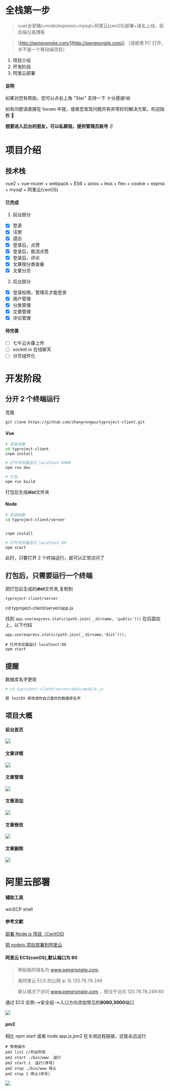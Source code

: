 # 全栈第一步

> vue(全家桶)+node(express)+mysql+阿里云(cenOS)部署+域名上线，前后端分离博客

> [http://pengrongjie.com/](http://pengrongjie.com/) （请使用 PC 打开，并不是一个移动端项目）

1. 项目介绍
2. 开发阶段
3. 阿里云部署

#### 说明

如果对您有帮助，您可以点右上角 "Star" 支持一下 十分感谢!:smile:

如有问题请直接在 Issues 中提，或者您发现问题并有非常好的解决方案，欢迎指教 :punch:

**想要进入后台的朋友，可以私聊我，提供管理员账号** :v:

# 项目介绍

## 技术栈

vue2 + vue-router + webpack + ES6 + axios + less + flex + cookie + exprss + mysql + 阿里云(cenOS)

#### 已完成

1. 前台部分

- [x] 登录
- [x] 注册
- [x] 退出
- [x] 登录后，点赞
- [x] 登录后，取消点赞
- [x] 登录后，评论
- [x] 文章按分类查看
- [x] 文章分页

2. 后台部分

- [x] 登录权限，管理员才能登录
- [x] 用户管理
- [x] 分类管理
- [x] 文章管理
- [x] 评论管理

#### 待完善

- [ ] 七牛云头像上传
- [ ] socket.io 在线聊天
- [ ] 分页组件化

# 开发阶段

## 分开 2 个终端运行

克隆

```
git clone https://github.com/zhangrongwu/typroject-client.git
```

#### Vue

```bash
# 安装依赖
cd typroject-client
cnpm install

# 打开浏览器运行 localhost:8080
npm run dev

# 打包
npm run build

```

打包后生成**dist**文件夹

#### Node

```bash
# 安装依赖
cd typroject-client/server


cnpm install

# 打开浏览器运行 localhost:80
npm start
```

此时，只要打开 2 个终端运行，就可以正常访问了

## 打包后，只需要运行一个终端

把打包后生成的**dist**文件夹,复制到

```
typroject-client/server
```

cd typroject-client/server/app.js

找到 `app.use(express.static(path.join(__dirname, 'public')))` 在后面加上，以下代码

```
app.use(express.static(path.join(__dirname,'dist')));
```

```
# 打开浏览器运行 localhost:80
npm start
```

## 提醒

数据库名字更改

```bash
# cd typroject-client/server/data/module.js

把 test93 修改成你自己喜欢的数据库名字
```

## 项目大概

#### 前台首页

![](</book/images/1508291808(1).png>)

#### 文章详情

![](</book/images/1508291844(1).png>)

#### 文章管理

![](</book/images/1508291881(1).png>)

#### 文章添加

![](</book/images/1508291889(1).png>)

#### 文章修改

![](</book/images/1508291905(1).png>)

#### 文章删除

![](</book/images/1508291933(1).png>)

# 阿里云部署

#### 辅助工具

winSCP shell

#### 参考文献

[部署 Node.js 项目（CentOS)](https://help.aliyun.com/document_detail/50775.html)

[把 nodejs 项目部署到阿里云](http://blog.csdn.net/chenlinIT/article/details/73343793)

#### 阿里云 ECS(cenOS),默认端口为 80

> 例如我的域名为 www.pengrongjie.com,

> 我阿里云 ECS 的公网 ip 为 120.78.78.249

> 默认情况下访问 www.pengrongjie.com ，相当于访问 120.78.78.249:80

通过 ECS 实例-->安全组-->入口方向添加常见的**8080,3000**端口

![](/book/images/bVWsa1.png)

#### pm2

相比 npm start 或者 node app.js,pm2 在关闭远程链接，还能永远运行

```
# 常用操作
pm2 list //列出所有
pm2 start ./bin/www  运行
pm2 start 1  运行(序号)
pm2 stop ./bin/www 停止
pm2 stop 1 停止(序号)
```

![](/book/images/2153441650-59ded703b226d_articlex.png)
